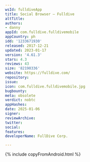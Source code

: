 ```yaml
---
wsId: fulldiveApp
title: Social Browser – Fulldive
altTitle: 
authors:
- danny
appId: com.fulldive.fulldivemobile
appCountry: ph
idd: '1233671930'
released: 2017-12-21
updated: 2023-01-17
version: '4.61.3'
stars: 4.3
reviews: 43
size: '82190336'
website: https://fulldive.com/
repository: 
issue: 
icon: com.fulldive.fulldivemobile.jpg
bugbounty: 
meta: obsolete
verdict: nobtc
appHashes: 
date: 2025-01-06
signer: 
reviewArchive: 
twitter: 
social: 
features: 
developerName: FullDive Corp.

---
```


{% include copyFromAndroid.html %}